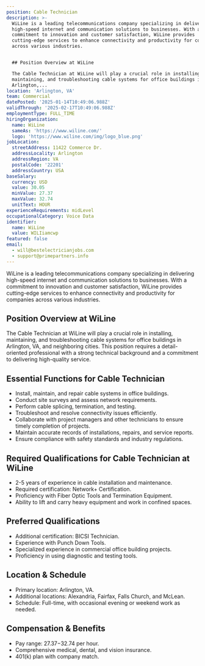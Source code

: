 ```yaml
---
position: Cable Technician
description: >-
  WiLine is a leading telecommunications company specializing in delivering
  high-speed internet and communication solutions to businesses. With a
  commitment to innovation and customer satisfaction, WiLine provides
  cutting-edge services to enhance connectivity and productivity for companies
  across various industries.


  ## Position Overview at WiLine

  The Cable Technician at WiLine will play a crucial role in installing,
  maintaining, and troubleshooting cable systems for office buildings in
  Arlington,...
location: 'Arlington, VA'
team: Commercial
datePosted: '2025-01-14T10:49:06.988Z'
validThrough: '2025-02-17T10:49:06.988Z'
employmentType: FULL_TIME
hiringOrganization:
  name: WiLine
  sameAs: 'https://www.wiline.com/'
  logo: 'https://www.wiline.com/img/logo_blue.png'
jobLocation:
  streetAddress: 11422 Commerce Dr.
  addressLocality: Arlington
  addressRegion: VA
  postalCode: '22201'
  addressCountry: USA
baseSalary:
  currency: USD
  value: 30.05
  minValue: 27.37
  maxValue: 32.74
  unitText: HOUR
experienceRequirements: midLevel
occupationalCategory: Voice Data
identifier:
  name: WiLine
  value: WILIiamcwp
featured: false
email:
  - will@bestelectricianjobs.com
  - support@primepartners.info
---
```




WiLine is a leading telecommunications company specializing in delivering high-speed internet and communication solutions to businesses. With a commitment to innovation and customer satisfaction, WiLine provides cutting-edge services to enhance connectivity and productivity for companies across various industries.

## Position Overview at WiLine
The Cable Technician at WiLine will play a crucial role in installing, maintaining, and troubleshooting cable systems for office buildings in Arlington, VA, and neighboring cities. This position requires a detail-oriented professional with a strong technical background and a commitment to delivering high-quality service.

## Essential Functions for Cable Technician
- Install, maintain, and repair cable systems in office buildings.
- Conduct site surveys and assess network requirements.
- Perform cable splicing, termination, and testing.
- Troubleshoot and resolve connectivity issues efficiently.
- Collaborate with project managers and other technicians to ensure timely completion of projects.
- Maintain accurate records of installations, repairs, and service reports.
- Ensure compliance with safety standards and industry regulations.

## Required Qualifications for Cable Technician at WiLine
- 2-5 years of experience in cable installation and maintenance.
- Required certification: Network+ Certification.
- Proficiency with Fiber Optic Tools and Termination Equipment.
- Ability to lift and carry heavy equipment and work in confined spaces.

## Preferred Qualifications
- Additional certification: BICSI Technician.
- Experience with Punch Down Tools.
- Specialized experience in commercial office building projects.
- Proficiency in using diagnostic and testing tools.

## Location & Schedule
- Primary location: Arlington, VA.
- Additional locations: Alexandria, Fairfax, Falls Church, and McLean.
- Schedule: Full-time, with occasional evening or weekend work as needed.

## Compensation & Benefits
- Pay range: $27.37-$32.74 per hour.
- Comprehensive medical, dental, and vision insurance.
- 401(k) plan with company match.
